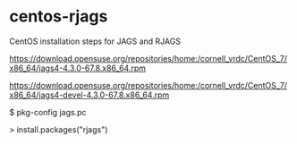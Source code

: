 # centos-rjags
CentOS installation steps for JAGS and RJAGS

https://download.opensuse.org/repositories/home:/cornell_vrdc/CentOS_7/x86_64/jags4-4.3.0-67.8.x86_64.rpm

https://download.opensuse.org/repositories/home:/cornell_vrdc/CentOS_7/x86_64/jags4-devel-4.3.0-67.8.x86_64.rpm

$ pkg-config jags.pc

\> install.packages("rjags")




